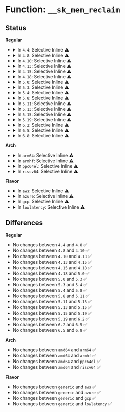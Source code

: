 # Function: <code>__sk_mem_reclaim</code>

## Status
<b>Regular</b>
<ul>
<li>
<details>
<summary>In <code>4.4</code>: Selective Inline ⚠️</summary>

```c
void __sk_mem_reclaim(struct sock *sk, int amount);
```

**Collision:** Unique Global

**Inline:** Selective

**Transformation:** False

**Instances:**

```
In net/core/sock.c (ffffffff81702870)
Location: net/core/sock.c:2150
Inline: True
Direct callers:
  - net/core/sock.c:sk_clear_memalloc
  - net/core/datagram.c:skb_free_datagram_locked
  - net/core/datagram.c:skb_free_datagram
  - net/core/datagram.c:skb_kill_datagram
  - net/ipv4/tcp.c:tcp_disconnect
  - net/ipv4/tcp.c:sk_stream_alloc_skb
  - net/ipv4/tcp.c:tcp_close
  - net/ipv4/tcp.c:tcp_close
  - net/ipv4/tcp_input.c:tcp_fin
  - net/ipv4/tcp_input.c:tcp_event_data_recv
  - net/ipv4/tcp_input.c:tcp_prune_ofo_queue
  - net/ipv4/tcp_input.c:tcp_try_rmem_schedule
  - net/ipv4/tcp_timer.c:tcp_keepalive_timer
  - net/ipv4/tcp_timer.c:tcp_delack_timer_handler
  - net/ipv4/tcp_timer.c:tcp_delack_timer_handler
  - net/ipv4/tcp_timer.c:tcp_write_timer_handler
  - net/ipv4/tcp_ipv4.c:tcp_v4_destroy_sock
  - net/ipv4/udp.c:first_packet_length
  - net/ipv4/af_inet.c:inet_sock_destruct
```
**Symbols:**

```
ffffffff81702870-ffffffff817029a0: __sk_mem_reclaim (STB_GLOBAL)
```
</details>
</li>
<li>
<details>
<summary>In <code>4.8</code>: Selective Inline ⚠️</summary>

```c
void __sk_mem_reclaim(struct sock *sk, int amount);
```

**Collision:** Unique Global

**Inline:** Selective

**Transformation:** False

**Instances:**

```
In net/core/sock.c (ffffffff81769ae0)
Location: net/core/sock.c:2211
Inline: True
Direct callers:
  - net/core/sock.c:sock_rfree
  - net/core/sock.c:sk_clear_memalloc
  - net/core/datagram.c:skb_kill_datagram
  - net/core/datagram.c:__skb_free_datagram_locked
  - net/core/datagram.c:skb_free_datagram
  - net/ipv4/tcp.c:tcp_disconnect
  - net/ipv4/tcp.c:tcp_disconnect
  - net/ipv4/tcp.c:tcp_close
  - net/ipv4/tcp.c:tcp_close
  - net/ipv4/tcp.c:tcp_sendmsg
  - net/ipv4/tcp.c:sk_stream_alloc_skb
  - net/ipv4/tcp_input.c:tcp_prune_ofo_queue
  - net/ipv4/tcp_input.c:tcp_try_rmem_schedule
  - net/ipv4/tcp_input.c:tcp_fin
  - net/ipv4/tcp_input.c:tcp_clean_rtx_queue
  - net/ipv4/tcp_input.c:tcp_shifted_skb
  - net/ipv4/tcp_input.c:tcp_event_data_recv
  - net/ipv4/tcp_output.c:tcp_send_synack
  - net/ipv4/tcp_output.c:__tcp_retransmit_skb
  - net/ipv4/tcp_output.c:tcp_write_xmit
  - net/ipv4/tcp_output.c:tcp_trim_head
  - net/ipv4/tcp_timer.c:tcp_keepalive_timer
  - net/ipv4/tcp_timer.c:tcp_write_timer_handler
  - net/ipv4/tcp_timer.c:tcp_delack_timer_handler
  - net/ipv4/tcp_timer.c:tcp_delack_timer_handler
  - net/ipv4/tcp_ipv4.c:tcp_v4_destroy_sock
  - net/ipv4/tcp_ipv4.c:tcp_v4_destroy_sock
  - net/ipv4/udp.c:first_packet_length
  - net/ipv4/af_inet.c:inet_sock_destruct
```
**Symbols:**

```
ffffffff81769ae0-ffffffff81769bc6: __sk_mem_reclaim (STB_GLOBAL)
```
</details>
</li>
<li>
<details>
<summary>In <code>4.10</code>: Selective Inline ⚠️</summary>

```c
void __sk_mem_reclaim(struct sock *sk, int amount);
```

**Collision:** Unique Global

**Inline:** Selective

**Transformation:** False

**Instances:**

```
In net/core/sock.c (ffffffff81796b9b)
Location: net/core/sock.c:2242
Inline: True
Inline callers:
  - net/core/sock.c:sock_rfree
  - net/core/sock.c:sk_clear_memalloc
Direct callers:
  - net/core/datagram.c:skb_kill_datagram
  - net/core/datagram.c:__skb_free_datagram_locked
  - net/core/datagram.c:skb_free_datagram
  - net/ipv4/tcp.c:tcp_disconnect
  - net/ipv4/tcp.c:tcp_disconnect
  - net/ipv4/tcp.c:tcp_close
  - net/ipv4/tcp.c:tcp_close
  - net/ipv4/tcp.c:tcp_sendmsg
  - net/ipv4/tcp.c:sk_stream_alloc_skb
  - net/ipv4/tcp_input.c:tcp_prune_ofo_queue
  - net/ipv4/tcp_input.c:tcp_fin
  - net/ipv4/tcp_input.c:tcp_clean_rtx_queue
  - net/ipv4/tcp_input.c:tcp_shifted_skb
  - net/ipv4/tcp_input.c:tcp_event_data_recv
  - net/ipv4/tcp_output.c:tcp_send_synack
  - net/ipv4/tcp_output.c:__tcp_retransmit_skb
  - net/ipv4/tcp_output.c:tcp_write_xmit
  - net/ipv4/tcp_output.c:tcp_trim_head
  - net/ipv4/tcp_timer.c:tcp_keepalive_timer
  - net/ipv4/tcp_timer.c:tcp_write_timer_handler
  - net/ipv4/tcp_timer.c:tcp_delack_timer_handler
  - net/ipv4/tcp_timer.c:tcp_delack_timer_handler
  - net/ipv4/tcp_ipv4.c:tcp_v4_destroy_sock
  - net/ipv4/tcp_ipv4.c:tcp_v4_destroy_sock
  - net/ipv4/af_inet.c:inet_sock_destruct
```
**Symbols:**

```
ffffffff81796ae0-ffffffff81796b00: __sk_mem_reclaim (STB_GLOBAL)
```
</details>
</li>
<li>
<details>
<summary>In <code>4.13</code>: Selective Inline ⚠️</summary>

```c
void __sk_mem_reclaim(struct sock *sk, int amount);
```

**Collision:** Unique Global

**Inline:** Selective

**Transformation:** False

**Instances:**

```
In net/core/sock.c (ffffffff817b4f9b)
Location: net/core/sock.c:2401
Inline: True
Inline callers:
  - net/core/sock.c:sock_rfree
  - net/core/sock.c:sk_clear_memalloc
Direct callers:
  - net/core/datagram.c:skb_kill_datagram
  - net/core/datagram.c:skb_free_datagram
  - net/core/stream.c:sk_stream_kill_queues
  - net/ipv4/tcp.c:tcp_disconnect
  - net/ipv4/tcp.c:tcp_disconnect
  - net/ipv4/tcp.c:tcp_close
  - net/ipv4/tcp.c:tcp_close
  - net/ipv4/tcp.c:tcp_sendmsg
  - net/ipv4/tcp.c:sk_stream_alloc_skb
  - net/ipv4/tcp_input.c:tcp_fin
  - net/ipv4/tcp_input.c:tcp_clean_rtx_queue
  - net/ipv4/tcp_input.c:tcp_shifted_skb
  - net/ipv4/tcp_input.c:tcp_event_data_recv
  - net/ipv4/tcp_output.c:tcp_send_synack
  - net/ipv4/tcp_output.c:__tcp_retransmit_skb
  - net/ipv4/tcp_output.c:tcp_write_xmit
  - net/ipv4/tcp_timer.c:tcp_keepalive_timer
  - net/ipv4/tcp_timer.c:tcp_write_timer_handler
  - net/ipv4/tcp_timer.c:tcp_delack_timer_handler
  - net/ipv4/tcp_timer.c:tcp_delack_timer_handler
  - net/ipv4/tcp_ipv4.c:tcp_v4_destroy_sock
  - net/ipv4/tcp_ipv4.c:tcp_v4_destroy_sock
  - net/ipv4/af_inet.c:inet_sock_destruct
```
**Symbols:**

```
ffffffff817b4ed0-ffffffff817b4ef0: __sk_mem_reclaim (STB_GLOBAL)
```
</details>
</li>
<li>
<details>
<summary>In <code>4.15</code>: Selective Inline ⚠️</summary>

```c
void __sk_mem_reclaim(struct sock *sk, int amount);
```

**Collision:** Unique Global

**Inline:** Selective

**Transformation:** False

**Instances:**

```
In net/core/sock.c (ffffffff8182d3ce)
Location: net/core/sock.c:2441
Inline: True
Inline callers:
  - net/core/sock.c:sock_rfree
  - net/core/sock.c:sk_clear_memalloc
Direct callers:
  - net/core/datagram.c:skb_kill_datagram
  - net/core/datagram.c:skb_free_datagram
  - net/core/stream.c:sk_stream_kill_queues
  - net/ipv4/tcp.c:tcp_write_queue_purge
  - net/ipv4/tcp.c:tcp_write_queue_purge
  - net/ipv4/tcp.c:tcp_write_queue_purge
  - net/ipv4/tcp.c:tcp_close
  - net/ipv4/tcp.c:tcp_close
  - net/ipv4/tcp.c:tcp_sendmsg_locked
  - net/ipv4/tcp.c:sk_stream_alloc_skb
  - net/ipv4/tcp_input.c:tcp_fin
  - net/ipv4/tcp_input.c:tcp_clean_rtx_queue
  - net/ipv4/tcp_input.c:tcp_shifted_skb
  - net/ipv4/tcp_input.c:tcp_event_data_recv
  - net/ipv4/tcp_output.c:tcp_send_synack
  - net/ipv4/tcp_output.c:__tcp_retransmit_skb
  - net/ipv4/tcp_output.c:tcp_write_xmit
  - net/ipv4/tcp_timer.c:tcp_keepalive_timer
  - net/ipv4/tcp_timer.c:tcp_write_timer_handler
  - net/ipv4/tcp_timer.c:tcp_delack_timer_handler
  - net/ipv4/tcp_timer.c:tcp_delack_timer_handler
  - net/ipv4/af_inet.c:inet_sock_destruct
```
**Symbols:**

```
ffffffff8182d300-ffffffff8182d320: __sk_mem_reclaim (STB_GLOBAL)
```
</details>
</li>
<li>
<details>
<summary>In <code>4.18</code>: Selective Inline ⚠️</summary>

```c
void __sk_mem_reclaim(struct sock *sk, int amount);
```

**Collision:** Unique Global

**Inline:** Selective

**Transformation:** False

**Instances:**

```
In net/core/sock.c (ffffffff818771ae)
Location: net/core/sock.c:2522
Inline: True
Inline callers:
  - net/core/sock.c:sock_rfree
  - net/core/sock.c:sk_clear_memalloc
Direct callers:
  - kernel/bpf/sockmap.c:bpf_tcp_recvmsg
  - kernel/bpf/sockmap.c:bpf_exec_tx_verdict
  - kernel/bpf/sockmap.c:free_sg
  - kernel/bpf/sockmap.c:free_bytes_sg
  - kernel/bpf/sockmap.c:free_bytes_sg
  - kernel/bpf/sockmap.c:bpf_tcp_push
  - kernel/bpf/sockmap.c:bpf_tcp_push
  - net/core/datagram.c:skb_kill_datagram
  - net/core/datagram.c:skb_free_datagram
  - net/core/stream.c:sk_stream_kill_queues
  - net/ipv4/tcp.c:tcp_write_queue_purge
  - net/ipv4/tcp.c:tcp_write_queue_purge
  - net/ipv4/tcp.c:tcp_write_queue_purge
  - net/ipv4/tcp.c:tcp_close
  - net/ipv4/tcp.c:tcp_close
  - net/ipv4/tcp.c:tcp_sendmsg_locked
  - net/ipv4/tcp.c:sk_stream_alloc_skb
  - net/ipv4/tcp_input.c:tcp_fin
  - net/ipv4/tcp_input.c:tcp_clean_rtx_queue
  - net/ipv4/tcp_input.c:tcp_shifted_skb
  - net/ipv4/tcp_input.c:tcp_event_data_recv
  - net/ipv4/tcp_output.c:tcp_send_synack
  - net/ipv4/tcp_output.c:__tcp_retransmit_skb
  - net/ipv4/tcp_output.c:tcp_write_xmit
  - net/ipv4/tcp_timer.c:tcp_keepalive_timer
  - net/ipv4/tcp_timer.c:tcp_write_timer_handler
  - net/ipv4/tcp_timer.c:tcp_delack_timer_handler
  - net/ipv4/tcp_timer.c:tcp_delack_timer_handler
  - net/ipv4/af_inet.c:inet_sock_destruct
```
**Symbols:**

```
ffffffff818770e0-ffffffff81877100: __sk_mem_reclaim (STB_GLOBAL)
```
</details>
</li>
<li>
<details>
<summary>In <code>5.0</code>: Selective Inline ⚠️</summary>

```c
void __sk_mem_reclaim(struct sock *sk, int amount);
```

**Collision:** Unique Global

**Inline:** Selective

**Transformation:** False

**Instances:**

```
In net/core/sock.c (ffffffff8189794e)
Location: net/core/sock.c:2466
Inline: True
Inline callers:
  - net/core/sock.c:sock_rfree
  - net/core/sock.c:sk_clear_memalloc
Direct callers:
  - net/core/datagram.c:skb_kill_datagram
  - net/core/datagram.c:skb_free_datagram
  - net/core/stream.c:sk_stream_kill_queues
  - net/core/filter.c:bpf_msg_pop_data
  - net/core/skmsg.c:sk_msg_trim
  - net/core/skmsg.c:__sk_msg_free_partial
  - net/core/skmsg.c:sk_msg_free_elem
  - net/core/skmsg.c:sk_msg_return
  - net/core/skmsg.c:sk_msg_return_zero
  - net/core/skmsg.c:sk_msg_return_zero
  - net/ipv4/tcp.c:tcp_write_queue_purge
  - net/ipv4/tcp.c:tcp_write_queue_purge
  - net/ipv4/tcp.c:tcp_write_queue_purge
  - net/ipv4/tcp.c:tcp_close
  - net/ipv4/tcp.c:tcp_close
  - net/ipv4/tcp.c:tcp_sendmsg_locked
  - net/ipv4/tcp.c:sk_stream_alloc_skb
  - net/ipv4/tcp_input.c:tcp_fin
  - net/ipv4/tcp_input.c:tcp_clean_rtx_queue
  - net/ipv4/tcp_input.c:tcp_shifted_skb
  - net/ipv4/tcp_input.c:tcp_event_data_recv
  - net/ipv4/tcp_output.c:tcp_send_synack
  - net/ipv4/tcp_output.c:__tcp_retransmit_skb
  - net/ipv4/tcp_output.c:tcp_write_xmit
  - net/ipv4/tcp_timer.c:tcp_keepalive_timer
  - net/ipv4/tcp_timer.c:tcp_write_timer_handler
  - net/ipv4/tcp_timer.c:tcp_delack_timer_handler
  - net/ipv4/tcp_timer.c:tcp_delack_timer_handler
  - net/ipv4/af_inet.c:inet_sock_destruct
  - net/ipv4/tcp_bpf.c:tcp_bpf_push
  - net/ipv4/tcp_bpf.c:__tcp_bpf_recvmsg
```
**Symbols:**

```
ffffffff81897880-ffffffff818978a0: __sk_mem_reclaim (STB_GLOBAL)
```
</details>
</li>
<li>
<details>
<summary>In <code>5.3</code>: Selective Inline ⚠️</summary>

```c
void __sk_mem_reclaim(struct sock *sk, int amount);
```

**Collision:** Unique Global

**Inline:** Selective

**Transformation:** False

**Instances:**

```
In net/core/sock.c (ffffffff818e1e5b)
Location: net/core/sock.c:2609
Inline: True
Inline callers:
  - net/core/sock.c:sock_rfree
  - net/core/sock.c:sk_clear_memalloc
Direct callers:
  - net/core/datagram.c:skb_kill_datagram
  - net/core/datagram.c:skb_free_datagram
  - net/core/stream.c:sk_stream_kill_queues
  - net/core/filter.c:bpf_msg_pop_data
  - net/core/skmsg.c:sk_msg_trim
  - net/core/skmsg.c:__sk_msg_free_partial
  - net/core/skmsg.c:sk_msg_free_elem
  - net/core/skmsg.c:sk_msg_return
  - net/core/skmsg.c:sk_msg_return_zero
  - net/core/skmsg.c:sk_msg_return_zero
  - net/ipv4/tcp.c:tcp_write_queue_purge
  - net/ipv4/tcp.c:tcp_write_queue_purge
  - net/ipv4/tcp.c:tcp_write_queue_purge
  - net/ipv4/tcp.c:tcp_close
  - net/ipv4/tcp.c:tcp_close
  - net/ipv4/tcp.c:sk_stream_alloc_skb
  - net/ipv4/tcp_input.c:tcp_fin
  - net/ipv4/tcp_input.c:tcp_clean_rtx_queue
  - net/ipv4/tcp_input.c:tcp_shifted_skb
  - net/ipv4/tcp_input.c:tcp_event_data_recv
  - net/ipv4/tcp_output.c:tcp_send_synack
  - net/ipv4/tcp_output.c:__tcp_retransmit_skb
  - net/ipv4/tcp_output.c:tcp_mtu_probe
  - net/ipv4/tcp_timer.c:tcp_keepalive_timer
  - net/ipv4/tcp_timer.c:tcp_write_timer_handler
  - net/ipv4/tcp_timer.c:tcp_delack_timer_handler
  - net/ipv4/tcp_timer.c:tcp_delack_timer_handler
  - net/ipv4/af_inet.c:inet_sock_destruct
  - net/ipv4/tcp_bpf.c:tcp_bpf_push
  - net/ipv4/tcp_bpf.c:__tcp_bpf_recvmsg
```
**Symbols:**

```
ffffffff818e1d90-ffffffff818e1db0: __sk_mem_reclaim (STB_GLOBAL)
```
</details>
</li>
<li>
<details>
<summary>In <code>5.4</code>: Selective Inline ⚠️</summary>

```c
void __sk_mem_reclaim(struct sock *sk, int amount);
```

**Collision:** Unique Global

**Inline:** Selective

**Transformation:** False

**Instances:**

```
In net/core/sock.c (ffffffff8191402b)
Location: net/core/sock.c:2624
Inline: True
Inline callers:
  - net/core/sock.c:sock_rfree
  - net/core/sock.c:sk_clear_memalloc
Direct callers:
  - net/core/datagram.c:skb_kill_datagram
  - net/core/datagram.c:skb_free_datagram
  - net/core/stream.c:sk_stream_kill_queues
  - net/core/filter.c:bpf_msg_pop_data
  - net/core/skmsg.c:sk_msg_trim
  - net/core/skmsg.c:__sk_msg_free_partial
  - net/core/skmsg.c:sk_msg_free_elem
  - net/core/skmsg.c:sk_msg_return
  - net/core/skmsg.c:sk_msg_return_zero
  - net/core/skmsg.c:sk_msg_return_zero
  - net/ipv4/tcp.c:tcp_write_queue_purge
  - net/ipv4/tcp.c:tcp_write_queue_purge
  - net/ipv4/tcp.c:tcp_write_queue_purge
  - net/ipv4/tcp.c:tcp_close
  - net/ipv4/tcp.c:tcp_close
  - net/ipv4/tcp_input.c:tcp_fin
  - net/ipv4/tcp_input.c:tcp_clean_rtx_queue
  - net/ipv4/tcp_input.c:tcp_shifted_skb
  - net/ipv4/tcp_input.c:tcp_event_data_recv
  - net/ipv4/tcp_output.c:tcp_send_synack
  - net/ipv4/tcp_output.c:__tcp_retransmit_skb
  - net/ipv4/tcp_output.c:tcp_mtu_probe
  - net/ipv4/tcp_timer.c:tcp_keepalive_timer
  - net/ipv4/tcp_timer.c:tcp_write_timer_handler
  - net/ipv4/tcp_timer.c:tcp_delack_timer_handler
  - net/ipv4/tcp_timer.c:tcp_delack_timer_handler
  - net/ipv4/af_inet.c:inet_sock_destruct
  - net/ipv4/tcp_bpf.c:tcp_bpf_push
  - net/ipv4/tcp_bpf.c:__tcp_bpf_recvmsg
```
**Symbols:**

```
ffffffff81913f60-ffffffff81913f80: __sk_mem_reclaim (STB_GLOBAL)
```
</details>
</li>
<li>
<details>
<summary>In <code>5.8</code>: Selective Inline ⚠️</summary>

```c
void __sk_mem_reclaim(struct sock *sk, int amount);
```

**Collision:** Unique Global

**Inline:** Selective

**Transformation:** False

**Instances:**

```
In net/core/sock.c (ffffffff819e5c0b)
Location: net/core/sock.c:2732
Inline: True
Inline callers:
  - net/core/sock.c:sock_rfree
  - net/core/sock.c:sk_clear_memalloc
Direct callers:
  - net/core/datagram.c:skb_kill_datagram
  - net/core/datagram.c:skb_free_datagram
  - net/core/stream.c:sk_stream_kill_queues
  - net/core/filter.c:bpf_msg_pop_data
  - net/core/skmsg.c:sk_msg_trim
  - net/core/skmsg.c:__sk_msg_free_partial
  - net/core/skmsg.c:sk_msg_free_elem
  - net/core/skmsg.c:sk_msg_return
  - net/core/skmsg.c:sk_msg_return_zero
  - net/core/skmsg.c:sk_msg_return_zero
  - net/ipv4/tcp.c:tcp_write_queue_purge
  - net/ipv4/tcp.c:tcp_write_queue_purge
  - net/ipv4/tcp.c:tcp_write_queue_purge
  - net/ipv4/tcp.c:tcp_close
  - net/ipv4/tcp.c:tcp_close
  - net/ipv4/tcp.c:sk_stream_alloc_skb
  - net/ipv4/tcp_input.c:tcp_prune_queue
  - net/ipv4/tcp_input.c:tcp_prune_ofo_queue
  - net/ipv4/tcp_input.c:tcp_fin
  - net/ipv4/tcp_input.c:tcp_clean_rtx_queue
  - net/ipv4/tcp_input.c:tcp_shifted_skb
  - net/ipv4/tcp_input.c:tcp_event_data_recv
  - net/ipv4/tcp_output.c:tcp_send_synack
  - net/ipv4/tcp_output.c:tcp_collapse_retrans
  - net/ipv4/tcp_output.c:tcp_trim_head
  - net/ipv4/tcp_timer.c:tcp_keepalive_timer
  - net/ipv4/tcp_timer.c:tcp_write_timer_handler
  - net/ipv4/tcp_timer.c:tcp_delack_timer_handler
  - net/ipv4/tcp_timer.c:tcp_delack_timer_handler
  - net/ipv4/af_inet.c:inet_sock_destruct
  - net/ipv4/tcp_bpf.c:tcp_bpf_push
  - net/ipv4/tcp_bpf.c:__tcp_bpf_recvmsg
  - net/xfrm/espintcp.c:espintcp_sendskmsg_locked
  - net/mptcp/protocol.c:__mptcp_clear_xmit
  - net/mptcp/protocol.c:mptcp_clean_una
  - net/mptcp/protocol.c:mptcp_clean_una
```
**Symbols:**

```
ffffffff819e5bb0-ffffffff819e5bd0: __sk_mem_reclaim (STB_GLOBAL)
```
</details>
</li>
<li>
<details>
<summary>In <code>5.11</code>: Selective Inline ⚠️</summary>

```c
void __sk_mem_reclaim(struct sock *sk, int amount);
```

**Collision:** Unique Global

**Inline:** Selective

**Transformation:** False

**Instances:**

```
In net/core/sock.c (ffffffff819e56db)
Location: net/core/sock.c:2724
Inline: True
Inline callers:
  - net/core/sock.c:sock_rfree
  - net/core/sock.c:sk_clear_memalloc
Direct callers:
  - net/core/datagram.c:skb_kill_datagram
  - net/core/datagram.c:skb_free_datagram
  - net/core/stream.c:sk_stream_kill_queues
  - net/core/filter.c:bpf_msg_pop_data
  - net/core/skmsg.c:sk_msg_trim
  - net/core/skmsg.c:__sk_msg_free_partial
  - net/core/skmsg.c:sk_msg_free_elem
  - net/core/skmsg.c:sk_msg_return
  - net/core/skmsg.c:sk_msg_return_zero
  - net/core/skmsg.c:sk_msg_return_zero
  - net/ipv4/tcp.c:tcp_write_queue_purge
  - net/ipv4/tcp.c:tcp_write_queue_purge
  - net/ipv4/tcp.c:tcp_write_queue_purge
  - net/ipv4/tcp.c:__tcp_close
  - net/ipv4/tcp.c:__tcp_close
  - net/ipv4/tcp.c:sk_stream_alloc_skb
  - net/ipv4/tcp_input.c:tcp_prune_queue
  - net/ipv4/tcp_input.c:tcp_prune_ofo_queue
  - net/ipv4/tcp_input.c:tcp_fin
  - net/ipv4/tcp_input.c:tcp_clean_rtx_queue
  - net/ipv4/tcp_input.c:tcp_shifted_skb
  - net/ipv4/tcp_input.c:tcp_event_data_recv
  - net/ipv4/tcp_output.c:tcp_send_synack
  - net/ipv4/tcp_output.c:tcp_collapse_retrans
  - net/ipv4/tcp_output.c:tcp_trim_head
  - net/ipv4/tcp_timer.c:tcp_keepalive_timer
  - net/ipv4/tcp_timer.c:tcp_write_timer_handler
  - net/ipv4/tcp_timer.c:tcp_delack_timer_handler
  - net/ipv4/tcp_timer.c:tcp_delack_timer_handler
  - net/ipv4/af_inet.c:inet_sock_destruct
  - net/ipv4/tcp_bpf.c:tcp_bpf_push
  - net/ipv4/tcp_bpf.c:__tcp_bpf_recvmsg
  - net/xfrm/espintcp.c:espintcp_sendskmsg_locked
  - net/mptcp/protocol.c:__mptcp_clear_xmit
  - net/mptcp/protocol.c:__mptcp_update_rmem
  - net/mptcp/protocol.c:__mptcp_subflow_push_pending
  - net/mptcp/protocol.c:mptcp_alloc_tx_skb
  - net/mptcp/protocol.c:__mptcp_clean_una
  - net/mptcp/protocol.c:__mptcp_clean_una
  - net/mptcp/protocol.c:__mptcp_move_skb
```
**Symbols:**

```
ffffffff819e5680-ffffffff819e56a0: __sk_mem_reclaim (STB_GLOBAL)
```
</details>
</li>
<li>
<details>
<summary>In <code>5.13</code>: Selective Inline ⚠️</summary>

```c
void __sk_mem_reclaim(struct sock *sk, int amount);
```

**Collision:** Unique Global

**Inline:** Selective

**Transformation:** False

**Instances:**

```
In net/core/sock.c (ffffffff819cb7eb)
Location: net/core/sock.c:2747
Inline: True
Inline callers:
  - net/core/sock.c:sock_rfree
  - net/core/sock.c:sk_clear_memalloc
Direct callers:
  - net/core/datagram.c:skb_kill_datagram
  - net/core/datagram.c:skb_free_datagram
  - net/core/stream.c:sk_stream_kill_queues
  - net/core/filter.c:bpf_msg_pop_data
  - net/core/skmsg.c:sk_msg_recvmsg
  - net/core/skmsg.c:sk_msg_trim
  - net/core/skmsg.c:sk_msg_trim
  - net/core/skmsg.c:__sk_msg_free_partial
  - net/core/skmsg.c:sk_msg_return
  - net/core/skmsg.c:sk_msg_return_zero
  - net/core/skmsg.c:sk_msg_return_zero
  - net/ipv4/tcp.c:tcp_write_queue_purge
  - net/ipv4/tcp.c:tcp_write_queue_purge
  - net/ipv4/tcp.c:tcp_write_queue_purge
  - net/ipv4/tcp.c:__tcp_close
  - net/ipv4/tcp.c:__tcp_close
  - net/ipv4/tcp.c:sk_stream_alloc_skb
  - net/ipv4/tcp_input.c:tcp_prune_ofo_queue
  - net/ipv4/tcp_input.c:tcp_fin
  - net/ipv4/tcp_input.c:tcp_shifted_skb
  - net/ipv4/tcp_input.c:tcp_event_data_recv
  - net/ipv4/tcp_output.c:tcp_send_synack
  - net/ipv4/tcp_output.c:tcp_collapse_retrans
  - net/ipv4/tcp_output.c:tcp_trim_head
  - net/ipv4/tcp_timer.c:tcp_keepalive_timer
  - net/ipv4/tcp_timer.c:tcp_write_timer_handler
  - net/ipv4/tcp_timer.c:tcp_delack_timer_handler
  - net/ipv4/tcp_timer.c:tcp_delack_timer_handler
  - net/ipv4/af_inet.c:inet_sock_destruct
  - net/ipv4/tcp_bpf.c:tcp_bpf_push
  - net/xfrm/espintcp.c:espintcp_sendskmsg_locked
  - net/mptcp/protocol.c:__mptcp_clear_xmit
  - net/mptcp/protocol.c:__mptcp_update_rmem
  - net/mptcp/protocol.c:mptcp_sendmsg
  - net/mptcp/protocol.c:__mptcp_subflow_push_pending
  - net/mptcp/protocol.c:mptcp_alloc_tx_skb
  - net/mptcp/protocol.c:__mptcp_clean_una
  - net/mptcp/protocol.c:__mptcp_clean_una
  - net/mptcp/protocol.c:__mptcp_clean_una
```
**Symbols:**

```
ffffffff819cb790-ffffffff819cb7b0: __sk_mem_reclaim (STB_GLOBAL)
```
</details>
</li>
<li>
<details>
<summary>In <code>5.15</code>: Selective Inline ⚠️</summary>

```c
void __sk_mem_reclaim(struct sock *sk, int amount);
```

**Collision:** Unique Global

**Inline:** Selective

**Transformation:** False

**Instances:**

```
In net/core/sock.c (ffffffff81a7ae7b)
Location: net/core/sock.c:2878
Inline: True
Inline callers:
  - net/core/sock.c:sock_rfree
  - net/core/sock.c:sk_clear_memalloc
Direct callers:
  - net/core/datagram.c:skb_kill_datagram
  - net/core/datagram.c:skb_free_datagram
  - net/core/stream.c:sk_stream_kill_queues
  - net/core/filter.c:bpf_msg_pop_data
  - net/core/skmsg.c:sk_msg_recvmsg
  - net/core/skmsg.c:sk_msg_trim
  - net/core/skmsg.c:sk_msg_trim
  - net/core/skmsg.c:__sk_msg_free_partial
  - net/core/skmsg.c:sk_msg_return
  - net/core/skmsg.c:sk_msg_return_zero
  - net/core/skmsg.c:sk_msg_return_zero
  - net/ipv4/tcp.c:tcp_write_queue_purge
  - net/ipv4/tcp.c:tcp_write_queue_purge
  - net/ipv4/tcp.c:tcp_write_queue_purge
  - net/ipv4/tcp.c:__tcp_close
  - net/ipv4/tcp.c:__tcp_close
  - net/ipv4/tcp.c:sk_stream_alloc_skb
  - net/ipv4/tcp_input.c:tcp_prune_ofo_queue
  - net/ipv4/tcp_input.c:tcp_fin
  - net/ipv4/tcp_input.c:tcp_shifted_skb
  - net/ipv4/tcp_input.c:tcp_event_data_recv
  - net/ipv4/tcp_output.c:tcp_send_synack
  - net/ipv4/tcp_output.c:tcp_collapse_retrans
  - net/ipv4/tcp_output.c:tcp_trim_head
  - net/ipv4/tcp_timer.c:tcp_keepalive_timer
  - net/ipv4/tcp_timer.c:tcp_write_timer_handler
  - net/ipv4/tcp_timer.c:tcp_delack_timer_handler
  - net/ipv4/tcp_timer.c:tcp_delack_timer_handler
  - net/ipv4/af_inet.c:inet_sock_destruct
  - net/ipv4/tcp_bpf.c:tcp_bpf_push
  - net/xfrm/espintcp.c:espintcp_sendskmsg_locked
  - net/mptcp/protocol.c:mptcp_destroy_common
  - net/mptcp/protocol.c:__mptcp_update_rmem
  - net/mptcp/protocol.c:mptcp_alloc_tx_skb
  - net/mptcp/protocol.c:mptcp_alloc_tx_skb
  - net/mptcp/protocol.c:__mptcp_clean_una
  - net/mptcp/protocol.c:__mptcp_clean_una
  - net/mptcp/protocol.c:__mptcp_clean_una
```
**Symbols:**

```
ffffffff81a7ae20-ffffffff81a7ae40: __sk_mem_reclaim (STB_GLOBAL)
```
</details>
</li>
<li>
<details>
<summary>In <code>5.19</code>: Selective Inline ⚠️</summary>

```c
void __sk_mem_reclaim(struct sock *sk, int amount);
```

**Collision:** Unique Global

**Inline:** Selective

**Transformation:** False

**Instances:**

```
In net/core/sock.c (ffffffff81beedd3)
Location: net/core/sock.c:3041
Inline: True
Inline callers:
  - net/core/sock.c:sock_rfree
  - net/core/sock.c:sock_setsockopt
  - net/core/sock.c:sk_clear_memalloc
Direct callers:
  - net/core/datagram.c:skb_kill_datagram
  - net/core/datagram.c:skb_free_datagram
  - net/core/stream.c:sk_stream_kill_queues
  - net/core/filter.c:bpf_msg_pop_data
  - net/core/skmsg.c:sk_msg_recvmsg
  - net/core/skmsg.c:sk_msg_trim
  - net/core/skmsg.c:__sk_msg_free_partial
  - net/core/skmsg.c:sk_msg_free_elem
  - net/core/skmsg.c:sk_msg_return
  - net/core/skmsg.c:sk_msg_return_zero
  - net/core/skmsg.c:sk_msg_return_zero
  - net/ipv4/tcp.c:tcp_write_queue_purge
  - net/ipv4/tcp.c:tcp_write_queue_purge
  - net/ipv4/tcp.c:tcp_write_queue_purge
  - net/ipv4/tcp.c:__tcp_close
  - net/ipv4/tcp.c:__tcp_close
  - net/ipv4/tcp.c:tcp_remove_empty_skb
  - net/ipv4/tcp.c:tcp_stream_alloc_skb
  - net/ipv4/tcp_input.c:tcp_prune_ofo_queue
  - net/ipv4/tcp_input.c:tcp_try_rmem_schedule
  - net/ipv4/tcp_input.c:tcp_fin
  - net/ipv4/tcp_input.c:tcp_shifted_skb
  - net/ipv4/tcp_input.c:tcp_event_data_recv
  - net/ipv4/tcp_output.c:tcp_send_synack
  - net/ipv4/tcp_output.c:tcp_retrans_try_collapse
  - net/ipv4/tcp_output.c:tcp_mtu_probe
  - net/ipv4/tcp_output.c:tcp_trim_head
  - net/ipv4/tcp_timer.c:tcp_keepalive_timer
  - net/ipv4/tcp_timer.c:tcp_write_timer_handler
  - net/ipv4/tcp_timer.c:tcp_delack_timer_handler
  - net/ipv4/tcp_timer.c:tcp_delack_timer_handler
  - net/ipv4/af_inet.c:inet_sock_destruct
  - net/ipv4/tcp_bpf.c:tcp_bpf_push
  - net/xfrm/espintcp.c:espintcp_sendskmsg_locked
  - net/mptcp/protocol.c:__mptcp_clean_una
  - net/mptcp/protocol.c:dfrag_clear
  - net/mptcp/protocol.c:__mptcp_mem_reclaim_partial
```
**Symbols:**

```
ffffffff81beed50-ffffffff81beed7a: __sk_mem_reclaim (STB_GLOBAL)
```
</details>
</li>
<li>
<details>
<summary>In <code>6.2</code>: Selective Inline ⚠️</summary>

```c
void __sk_mem_reclaim(struct sock *sk, int amount);
```

**Collision:** Unique Global

**Inline:** Selective

**Transformation:** False

**Instances:**

```
In net/core/sock.c (ffffffff81d9e540)
Location: net/core/sock.c:3121
Inline: True
Inline callers:
  - net/core/sock.c:sock_rfree
  - net/core/sock.c:sk_setsockopt
  - net/core/sock.c:sk_clear_memalloc
Direct callers:
  - net/core/stream.c:sk_stream_kill_queues
  - net/core/filter.c:bpf_msg_pop_data
  - net/core/skmsg.c:sk_msg_recvmsg
  - net/core/skmsg.c:sk_msg_trim
  - net/core/skmsg.c:__sk_msg_free_partial
  - net/core/skmsg.c:sk_msg_free_elem
  - net/core/skmsg.c:sk_msg_return
  - net/core/skmsg.c:sk_msg_return_zero
  - net/core/skmsg.c:sk_msg_return_zero
  - net/ipv4/tcp.c:tcp_write_queue_purge
  - net/ipv4/tcp.c:tcp_write_queue_purge
  - net/ipv4/tcp.c:tcp_remove_empty_skb
  - net/ipv4/tcp_input.c:tcp_shifted_skb
  - net/ipv4/tcp_output.c:tcp_send_synack
  - net/ipv4/tcp_output.c:tcp_retrans_try_collapse
  - net/ipv4/tcp_output.c:tcp_trim_head
  - net/ipv4/af_inet.c:inet_sock_destruct
  - net/ipv4/tcp_bpf.c:tcp_bpf_push
  - net/xfrm/espintcp.c:espintcp_sendskmsg_locked
  - net/mptcp/protocol.c:__mptcp_clean_una
  - net/mptcp/protocol.c:dfrag_clear
```
**Symbols:**

```
ffffffff81d9e4a0-ffffffff81d9e4ca: __sk_mem_reclaim (STB_GLOBAL)
```
</details>
</li>
<li>
<details>
<summary>In <code>6.5</code>: Selective Inline ⚠️</summary>

```c
void __sk_mem_reclaim(struct sock *sk, int amount);
```

**Collision:** Unique Global

**Inline:** Selective

**Transformation:** False

**Instances:**

```
In net/core/sock.c (ffffffff81e0cd50)
Location: net/core/sock.c:3182
Inline: True
Inline callers:
  - net/core/sock.c:sock_rfree
  - net/core/sock.c:sk_setsockopt
  - net/core/sock.c:sk_clear_memalloc
Direct callers:
  - net/core/stream.c:sk_stream_kill_queues
  - net/core/filter.c:bpf_msg_pop_data
  - net/core/skmsg.c:sk_msg_recvmsg
  - net/core/skmsg.c:sk_msg_trim
  - net/core/skmsg.c:__sk_msg_free_partial
  - net/core/skmsg.c:sk_msg_free_elem
  - net/core/skmsg.c:sk_msg_return
  - net/core/skmsg.c:sk_msg_return_zero
  - net/core/skmsg.c:sk_msg_return_zero
  - net/ipv4/tcp.c:tcp_write_queue_purge
  - net/ipv4/tcp.c:tcp_write_queue_purge
  - net/ipv4/tcp.c:tcp_remove_empty_skb
  - net/ipv4/tcp_input.c:tcp_shifted_skb
  - net/ipv4/tcp_output.c:tcp_send_synack
  - net/ipv4/tcp_output.c:tcp_retrans_try_collapse
  - net/ipv4/tcp_output.c:tcp_trim_head
  - net/ipv4/af_inet.c:inet_sock_destruct
  - net/ipv4/tcp_bpf.c:tcp_bpf_push
  - net/xfrm/espintcp.c:espintcp_sendskmsg_locked
  - net/mptcp/protocol.c:__mptcp_clean_una
  - net/mptcp/protocol.c:dfrag_clear
```
**Symbols:**

```
ffffffff81e0ccb0-ffffffff81e0ccda: __sk_mem_reclaim (STB_GLOBAL)
```
</details>
</li>
<li>
<details>
<summary>In <code>6.8</code>: Selective Inline ⚠️</summary>

```c
void __sk_mem_reclaim(struct sock *sk, int amount);
```

**Collision:** Unique Global

**Inline:** Selective

**Transformation:** False

**Instances:**

```
In net/core/sock.c (ffffffff81ec96e0)
Location: net/core/sock.c:3192
Inline: True
Inline callers:
  - net/core/sock.c:sock_rfree
  - net/core/sock.c:sk_setsockopt
  - net/core/sock.c:sk_clear_memalloc
Direct callers:
  - net/core/stream.c:sk_stream_kill_queues
  - net/core/filter.c:bpf_msg_pop_data
  - net/core/skmsg.c:sk_msg_recvmsg
  - net/core/skmsg.c:sk_msg_trim
  - net/core/skmsg.c:__sk_msg_free_partial
  - net/core/skmsg.c:sk_msg_free_elem
  - net/core/skmsg.c:sk_msg_return
  - net/core/skmsg.c:sk_msg_return_zero
  - net/core/skmsg.c:sk_msg_return_zero
  - net/ipv4/tcp.c:tcp_write_queue_purge
  - net/ipv4/tcp.c:tcp_write_queue_purge
  - net/ipv4/tcp.c:tcp_remove_empty_skb
  - net/ipv4/tcp_input.c:tcp_shifted_skb
  - net/ipv4/tcp_output.c:tcp_send_synack
  - net/ipv4/tcp_output.c:tcp_retrans_try_collapse
  - net/ipv4/tcp_output.c:tcp_trim_head
  - net/ipv4/af_inet.c:inet_sock_destruct
  - net/ipv4/tcp_bpf.c:tcp_bpf_push
  - net/xfrm/espintcp.c:espintcp_sendskmsg_locked
  - net/mptcp/protocol.c:__mptcp_clean_una
  - net/mptcp/protocol.c:dfrag_clear
```
**Symbols:**

```
ffffffff81ec9630-ffffffff81ec9665: __sk_mem_reclaim (STB_GLOBAL)
```
</details>
</li>
</ul>
<b>Arch</b>
<ul>
<li>
<details>
<summary>In <code>arm64</code>: Selective Inline ⚠️</summary>

```c
void __sk_mem_reclaim(struct sock *sk, int amount);
```

**Collision:** Unique Global

**Inline:** Selective

**Transformation:** False

**Instances:**

```
In net/core/sock.c (ffff800010babd84)
Location: net/core/sock.c:2624
Inline: True
Inline callers:
  - net/core/sock.c:sock_rfree
  - net/core/sock.c:sk_clear_memalloc
Direct callers:
  - net/core/datagram.c:skb_kill_datagram
  - net/core/datagram.c:skb_free_datagram
  - net/core/stream.c:sk_stream_kill_queues
  - net/core/filter.c:bpf_msg_pop_data
  - net/core/skmsg.c:sk_msg_trim
  - net/core/skmsg.c:__sk_msg_free_partial
  - net/core/skmsg.c:sk_msg_free_elem
  - net/core/skmsg.c:sk_msg_return
  - net/core/skmsg.c:sk_msg_return_zero
  - net/core/skmsg.c:sk_msg_return_zero
  - net/ipv4/tcp.c:tcp_write_queue_purge
  - net/ipv4/tcp.c:tcp_write_queue_purge
  - net/ipv4/tcp.c:tcp_write_queue_purge
  - net/ipv4/tcp.c:tcp_close
  - net/ipv4/tcp.c:tcp_close
  - net/ipv4/tcp.c:sk_stream_alloc_skb
  - net/ipv4/tcp_input.c:tcp_fin
  - net/ipv4/tcp_input.c:tcp_clean_rtx_queue
  - net/ipv4/tcp_input.c:tcp_shifted_skb
  - net/ipv4/tcp_input.c:tcp_event_data_recv
  - net/ipv4/tcp_output.c:tcp_send_synack
  - net/ipv4/tcp_output.c:__tcp_retransmit_skb
  - net/ipv4/tcp_output.c:tcp_mtu_probe
  - net/ipv4/tcp_timer.c:tcp_keepalive_timer
  - net/ipv4/tcp_timer.c:tcp_write_timer_handler
  - net/ipv4/tcp_timer.c:tcp_delack_timer_handler
  - net/ipv4/tcp_timer.c:tcp_delack_timer_handler
  - net/ipv4/af_inet.c:inet_sock_destruct
  - net/ipv4/tcp_bpf.c:tcp_bpf_push
  - net/ipv4/tcp_bpf.c:__tcp_bpf_recvmsg
```
**Symbols:**

```
ffff800010babc48-ffff800010babc8c: __sk_mem_reclaim (STB_GLOBAL)
```
</details>
</li>
<li>
<details>
<summary>In <code>armhf</code>: Selective Inline ⚠️</summary>

```c
void __sk_mem_reclaim(struct sock *sk, int amount);
```

**Collision:** Unique Global

**Inline:** Selective

**Transformation:** False

**Instances:**

```
In net/core/sock.c (c0cca95c)
Location: net/core/sock.c:2624
Inline: True
Inline callers:
  - net/core/sock.c:sock_rfree
  - net/core/sock.c:sk_clear_memalloc
Direct callers:
  - net/core/datagram.c:skb_kill_datagram
  - net/core/datagram.c:skb_free_datagram
  - net/core/filter.c:bpf_msg_pop_data
  - net/core/skmsg.c:sk_msg_trim
  - net/core/skmsg.c:__sk_msg_free_partial
  - net/core/skmsg.c:sk_msg_free_elem
  - net/core/skmsg.c:sk_msg_return
  - net/core/skmsg.c:sk_msg_return_zero
  - net/core/skmsg.c:sk_msg_return_zero
  - net/ipv4/tcp.c:tcp_write_queue_purge
  - net/ipv4/tcp.c:tcp_write_queue_purge
  - net/ipv4/tcp.c:tcp_write_queue_purge
  - net/ipv4/tcp.c:tcp_close
  - net/ipv4/tcp.c:tcp_close
  - net/ipv4/tcp.c:sk_stream_alloc_skb
  - net/ipv4/tcp_input.c:tcp_fin
  - net/ipv4/tcp_input.c:tcp_clean_rtx_queue
  - net/ipv4/tcp_input.c:tcp_shifted_skb
  - net/ipv4/tcp_input.c:tcp_event_data_recv
  - net/ipv4/tcp_output.c:tcp_send_synack
  - net/ipv4/tcp_output.c:__tcp_retransmit_skb
  - net/ipv4/tcp_output.c:tcp_mtu_probe
  - net/ipv4/tcp_timer.c:tcp_keepalive_timer
  - net/ipv4/tcp_timer.c:tcp_write_timer_handler
  - net/ipv4/tcp_timer.c:tcp_delack_timer_handler
  - net/ipv4/tcp_timer.c:tcp_delack_timer_handler
  - net/ipv4/af_inet.c:inet_sock_destruct
  - net/ipv4/tcp_bpf.c:tcp_bpf_push
  - net/ipv4/tcp_bpf.c:__tcp_bpf_recvmsg
```
**Symbols:**

```
c0cca7ec-c0cca820: __sk_mem_reclaim (STB_GLOBAL)
```
</details>
</li>
<li>
<details>
<summary>In <code>ppc64el</code>: Selective Inline ⚠️</summary>

```c
void __sk_mem_reclaim(struct sock *sk, int amount);
```

**Collision:** Unique Global

**Inline:** Selective

**Transformation:** False

**Instances:**

```
In net/core/sock.c (c000000000c82334)
Location: net/core/sock.c:2624
Inline: True
Inline callers:
  - net/core/sock.c:sock_rfree
  - net/core/sock.c:sk_clear_memalloc
Direct callers:
  - net/core/datagram.c:skb_kill_datagram
  - net/core/datagram.c:__skb_free_datagram_locked
  - net/core/datagram.c:skb_free_datagram
  - net/core/stream.c:sk_stream_kill_queues
  - net/core/filter.c:bpf_msg_pop_data
  - net/core/skmsg.c:sk_msg_trim
  - net/core/skmsg.c:__sk_msg_free_partial
  - net/core/skmsg.c:sk_msg_free_elem
  - net/core/skmsg.c:sk_msg_return
  - net/core/skmsg.c:sk_msg_return_zero
  - net/core/skmsg.c:sk_msg_return_zero
  - net/ipv4/tcp.c:tcp_write_queue_purge
  - net/ipv4/tcp.c:tcp_write_queue_purge
  - net/ipv4/tcp.c:tcp_write_queue_purge
  - net/ipv4/tcp.c:tcp_close
  - net/ipv4/tcp.c:tcp_close
  - net/ipv4/tcp.c:sk_stream_alloc_skb
  - net/ipv4/tcp_input.c:tcp_fin
  - net/ipv4/tcp_input.c:tcp_clean_rtx_queue
  - net/ipv4/tcp_input.c:tcp_shifted_skb
  - net/ipv4/tcp_input.c:tcp_event_data_recv
  - net/ipv4/tcp_output.c:tcp_send_synack
  - net/ipv4/tcp_output.c:__tcp_retransmit_skb
  - net/ipv4/tcp_output.c:tcp_mtu_probe
  - net/ipv4/tcp_timer.c:tcp_keepalive_timer
  - net/ipv4/tcp_timer.c:tcp_write_timer_handler
  - net/ipv4/tcp_timer.c:tcp_delack_timer_handler
  - net/ipv4/tcp_timer.c:tcp_delack_timer_handler
  - net/ipv4/af_inet.c:inet_sock_destruct
  - net/ipv4/tcp_bpf.c:tcp_bpf_push
  - net/ipv4/tcp_bpf.c:__tcp_bpf_recvmsg
```
**Symbols:**

```
c000000000c82200-c000000000c82228: __sk_mem_reclaim (STB_GLOBAL)
```
</details>
</li>
<li>
<details>
<summary>In <code>riscv64</code>: Selective Inline ⚠️</summary>

```c
void __sk_mem_reclaim(struct sock *sk, int amount);
```

**Collision:** Unique Global

**Inline:** Selective

**Transformation:** False

**Instances:**

```
In net/core/sock.c (ffffffe00073f390)
Location: net/core/sock.c:2624
Inline: True
Inline callers:
  - net/core/sock.c:sock_rfree
  - net/core/sock.c:sk_clear_memalloc
Direct callers:
  - net/core/datagram.c:skb_kill_datagram
  - net/core/datagram.c:skb_free_datagram
  - net/core/stream.c:sk_stream_kill_queues
  - net/core/filter.c:bpf_msg_pop_data
  - net/core/skmsg.c:sk_msg_trim
  - net/core/skmsg.c:__sk_msg_free_partial
  - net/core/skmsg.c:sk_msg_free_elem
  - net/core/skmsg.c:sk_msg_return
  - net/core/skmsg.c:sk_msg_return_zero
  - net/core/skmsg.c:sk_msg_return_zero
  - net/ipv4/tcp.c:tcp_write_queue_purge
  - net/ipv4/tcp.c:tcp_write_queue_purge
  - net/ipv4/tcp.c:tcp_write_queue_purge
  - net/ipv4/tcp.c:tcp_close
  - net/ipv4/tcp.c:tcp_close
  - net/ipv4/tcp_input.c:tcp_fin
  - net/ipv4/tcp_input.c:tcp_clean_rtx_queue
  - net/ipv4/tcp_input.c:tcp_shifted_skb
  - net/ipv4/tcp_input.c:tcp_event_data_recv
  - net/ipv4/tcp_output.c:tcp_send_synack
  - net/ipv4/tcp_output.c:__tcp_retransmit_skb
  - net/ipv4/tcp_output.c:tcp_mtu_probe
  - net/ipv4/tcp_timer.c:tcp_keepalive_timer
  - net/ipv4/tcp_timer.c:tcp_write_timer_handler
  - net/ipv4/tcp_timer.c:tcp_delack_timer_handler
  - net/ipv4/tcp_timer.c:tcp_delack_timer_handler
  - net/ipv4/af_inet.c:inet_sock_destruct
  - net/ipv4/tcp_bpf.c:tcp_bpf_push
  - net/ipv4/tcp_bpf.c:__tcp_bpf_recvmsg
```
**Symbols:**

```
ffffffe00073f25e-ffffffe00073f2a2: __sk_mem_reclaim (STB_GLOBAL)
```
</details>
</li>
</ul>
<b>Flavor</b>
<ul>
<li>
<details>
<summary>In <code>aws</code>: Selective Inline ⚠️</summary>

```c
void __sk_mem_reclaim(struct sock *sk, int amount);
```

**Collision:** Unique Global

**Inline:** Selective

**Transformation:** False

**Instances:**

```
In net/core/sock.c (ffffffff818b402b)
Location: net/core/sock.c:2624
Inline: True
Inline callers:
  - net/core/sock.c:sock_rfree
  - net/core/sock.c:sk_clear_memalloc
Direct callers:
  - net/core/datagram.c:skb_kill_datagram
  - net/core/datagram.c:skb_free_datagram
  - net/core/stream.c:sk_stream_kill_queues
  - net/core/filter.c:bpf_msg_pop_data
  - net/core/skmsg.c:sk_msg_trim
  - net/core/skmsg.c:__sk_msg_free_partial
  - net/core/skmsg.c:sk_msg_free_elem
  - net/core/skmsg.c:sk_msg_return
  - net/core/skmsg.c:sk_msg_return_zero
  - net/core/skmsg.c:sk_msg_return_zero
  - net/ipv4/tcp.c:tcp_write_queue_purge
  - net/ipv4/tcp.c:tcp_write_queue_purge
  - net/ipv4/tcp.c:tcp_write_queue_purge
  - net/ipv4/tcp.c:tcp_close
  - net/ipv4/tcp.c:tcp_close
  - net/ipv4/tcp_input.c:tcp_fin
  - net/ipv4/tcp_input.c:tcp_clean_rtx_queue
  - net/ipv4/tcp_input.c:tcp_shifted_skb
  - net/ipv4/tcp_input.c:tcp_event_data_recv
  - net/ipv4/tcp_output.c:tcp_send_synack
  - net/ipv4/tcp_output.c:__tcp_retransmit_skb
  - net/ipv4/tcp_output.c:tcp_mtu_probe
  - net/ipv4/tcp_timer.c:tcp_keepalive_timer
  - net/ipv4/tcp_timer.c:tcp_write_timer_handler
  - net/ipv4/tcp_timer.c:tcp_delack_timer_handler
  - net/ipv4/tcp_timer.c:tcp_delack_timer_handler
  - net/ipv4/af_inet.c:inet_sock_destruct
  - net/ipv4/tcp_bpf.c:tcp_bpf_push
  - net/ipv4/tcp_bpf.c:__tcp_bpf_recvmsg
```
**Symbols:**

```
ffffffff818b3f60-ffffffff818b3f80: __sk_mem_reclaim (STB_GLOBAL)
```
</details>
</li>
<li>
<details>
<summary>In <code>azure</code>: Selective Inline ⚠️</summary>

```c
void __sk_mem_reclaim(struct sock *sk, int amount);
```

**Collision:** Unique Global

**Inline:** Selective

**Transformation:** False

**Instances:**

```
In net/core/sock.c (ffffffff8186df7b)
Location: net/core/sock.c:2624
Inline: True
Inline callers:
  - net/core/sock.c:sock_rfree
  - net/core/sock.c:sk_clear_memalloc
Direct callers:
  - net/core/datagram.c:skb_kill_datagram
  - net/core/datagram.c:skb_free_datagram
  - net/core/stream.c:sk_stream_kill_queues
  - net/core/filter.c:bpf_msg_pop_data
  - net/core/skmsg.c:sk_msg_trim
  - net/core/skmsg.c:__sk_msg_free_partial
  - net/core/skmsg.c:sk_msg_free_elem
  - net/core/skmsg.c:sk_msg_return
  - net/core/skmsg.c:sk_msg_return_zero
  - net/core/skmsg.c:sk_msg_return_zero
  - net/ipv4/tcp.c:tcp_write_queue_purge
  - net/ipv4/tcp.c:tcp_write_queue_purge
  - net/ipv4/tcp.c:tcp_write_queue_purge
  - net/ipv4/tcp.c:tcp_close
  - net/ipv4/tcp.c:tcp_close
  - net/ipv4/tcp_input.c:tcp_fin
  - net/ipv4/tcp_input.c:tcp_clean_rtx_queue
  - net/ipv4/tcp_input.c:tcp_shifted_skb
  - net/ipv4/tcp_input.c:tcp_event_data_recv
  - net/ipv4/tcp_output.c:tcp_send_synack
  - net/ipv4/tcp_output.c:__tcp_retransmit_skb
  - net/ipv4/tcp_output.c:tcp_mtu_probe
  - net/ipv4/tcp_timer.c:tcp_keepalive_timer
  - net/ipv4/tcp_timer.c:tcp_write_timer_handler
  - net/ipv4/tcp_timer.c:tcp_delack_timer_handler
  - net/ipv4/tcp_timer.c:tcp_delack_timer_handler
  - net/ipv4/af_inet.c:inet_sock_destruct
  - net/ipv4/tcp_bpf.c:tcp_bpf_push
  - net/ipv4/tcp_bpf.c:__tcp_bpf_recvmsg
```
**Symbols:**

```
ffffffff8186deb0-ffffffff8186ded0: __sk_mem_reclaim (STB_GLOBAL)
```
</details>
</li>
<li>
<details>
<summary>In <code>gcp</code>: Selective Inline ⚠️</summary>

```c
void __sk_mem_reclaim(struct sock *sk, int amount);
```

**Collision:** Unique Global

**Inline:** Selective

**Transformation:** False

**Instances:**

```
In net/core/sock.c (ffffffff8190502b)
Location: net/core/sock.c:2624
Inline: True
Inline callers:
  - net/core/sock.c:sock_rfree
  - net/core/sock.c:sk_clear_memalloc
Direct callers:
  - net/core/datagram.c:skb_kill_datagram
  - net/core/datagram.c:skb_free_datagram
  - net/core/stream.c:sk_stream_kill_queues
  - net/core/filter.c:bpf_msg_pop_data
  - net/core/skmsg.c:sk_msg_trim
  - net/core/skmsg.c:__sk_msg_free_partial
  - net/core/skmsg.c:sk_msg_free_elem
  - net/core/skmsg.c:sk_msg_return
  - net/core/skmsg.c:sk_msg_return_zero
  - net/core/skmsg.c:sk_msg_return_zero
  - net/ipv4/tcp.c:tcp_write_queue_purge
  - net/ipv4/tcp.c:tcp_write_queue_purge
  - net/ipv4/tcp.c:tcp_write_queue_purge
  - net/ipv4/tcp.c:tcp_close
  - net/ipv4/tcp.c:tcp_close
  - net/ipv4/tcp_input.c:tcp_fin
  - net/ipv4/tcp_input.c:tcp_clean_rtx_queue
  - net/ipv4/tcp_input.c:tcp_shifted_skb
  - net/ipv4/tcp_input.c:tcp_event_data_recv
  - net/ipv4/tcp_output.c:tcp_send_synack
  - net/ipv4/tcp_output.c:__tcp_retransmit_skb
  - net/ipv4/tcp_output.c:tcp_mtu_probe
  - net/ipv4/tcp_timer.c:tcp_keepalive_timer
  - net/ipv4/tcp_timer.c:tcp_write_timer_handler
  - net/ipv4/tcp_timer.c:tcp_delack_timer_handler
  - net/ipv4/tcp_timer.c:tcp_delack_timer_handler
  - net/ipv4/af_inet.c:inet_sock_destruct
  - net/ipv4/tcp_bpf.c:tcp_bpf_push
  - net/ipv4/tcp_bpf.c:__tcp_bpf_recvmsg
```
**Symbols:**

```
ffffffff81904f60-ffffffff81904f80: __sk_mem_reclaim (STB_GLOBAL)
```
</details>
</li>
<li>
<details>
<summary>In <code>lowlatency</code>: Selective Inline ⚠️</summary>

```c
void __sk_mem_reclaim(struct sock *sk, int amount);
```

**Collision:** Unique Global

**Inline:** Selective

**Transformation:** False

**Instances:**

```
In net/core/sock.c (ffffffff819260fb)
Location: net/core/sock.c:2624
Inline: True
Inline callers:
  - net/core/sock.c:sock_rfree
  - net/core/sock.c:sk_clear_memalloc
Direct callers:
  - net/core/datagram.c:skb_kill_datagram
  - net/core/datagram.c:skb_free_datagram
  - net/core/stream.c:sk_stream_kill_queues
  - net/core/filter.c:bpf_msg_pop_data
  - net/core/skmsg.c:sk_msg_trim
  - net/core/skmsg.c:__sk_msg_free_partial
  - net/core/skmsg.c:sk_msg_free_elem
  - net/core/skmsg.c:sk_msg_return
  - net/core/skmsg.c:sk_msg_return_zero
  - net/core/skmsg.c:sk_msg_return_zero
  - net/ipv4/tcp.c:tcp_write_queue_purge
  - net/ipv4/tcp.c:tcp_write_queue_purge
  - net/ipv4/tcp.c:tcp_write_queue_purge
  - net/ipv4/tcp.c:tcp_close
  - net/ipv4/tcp.c:tcp_close
  - net/ipv4/tcp_input.c:tcp_fin
  - net/ipv4/tcp_input.c:tcp_clean_rtx_queue
  - net/ipv4/tcp_input.c:tcp_shifted_skb
  - net/ipv4/tcp_input.c:tcp_event_data_recv
  - net/ipv4/tcp_output.c:tcp_send_synack
  - net/ipv4/tcp_output.c:__tcp_retransmit_skb
  - net/ipv4/tcp_output.c:tcp_mtu_probe
  - net/ipv4/tcp_timer.c:tcp_keepalive_timer
  - net/ipv4/tcp_timer.c:tcp_write_timer_handler
  - net/ipv4/tcp_timer.c:tcp_delack_timer_handler
  - net/ipv4/tcp_timer.c:tcp_delack_timer_handler
  - net/ipv4/af_inet.c:inet_sock_destruct
  - net/ipv4/tcp_bpf.c:tcp_bpf_push
  - net/ipv4/tcp_bpf.c:__tcp_bpf_recvmsg
```
**Symbols:**

```
ffffffff81926030-ffffffff81926050: __sk_mem_reclaim (STB_GLOBAL)
```
</details>
</li>
</ul>

## Differences
<b>Regular</b>
<ul>
<li>
No changes between <code>4.4</code> and <code>4.8</code> ✅
</li>
<li>
No changes between <code>4.8</code> and <code>4.10</code> ✅
</li>
<li>
No changes between <code>4.10</code> and <code>4.13</code> ✅
</li>
<li>
No changes between <code>4.13</code> and <code>4.15</code> ✅
</li>
<li>
No changes between <code>4.15</code> and <code>4.18</code> ✅
</li>
<li>
No changes between <code>4.18</code> and <code>5.0</code> ✅
</li>
<li>
No changes between <code>5.0</code> and <code>5.3</code> ✅
</li>
<li>
No changes between <code>5.3</code> and <code>5.4</code> ✅
</li>
<li>
No changes between <code>5.4</code> and <code>5.8</code> ✅
</li>
<li>
No changes between <code>5.8</code> and <code>5.11</code> ✅
</li>
<li>
No changes between <code>5.11</code> and <code>5.13</code> ✅
</li>
<li>
No changes between <code>5.13</code> and <code>5.15</code> ✅
</li>
<li>
No changes between <code>5.15</code> and <code>5.19</code> ✅
</li>
<li>
No changes between <code>5.19</code> and <code>6.2</code> ✅
</li>
<li>
No changes between <code>6.2</code> and <code>6.5</code> ✅
</li>
<li>
No changes between <code>6.5</code> and <code>6.8</code> ✅
</li>
</ul>
<b>Arch</b>
<ul>
<li>
No changes between <code>amd64</code> and <code>arm64</code> ✅
</li>
<li>
No changes between <code>amd64</code> and <code>armhf</code> ✅
</li>
<li>
No changes between <code>amd64</code> and <code>ppc64el</code> ✅
</li>
<li>
No changes between <code>amd64</code> and <code>riscv64</code> ✅
</li>
</ul>
<b>Flavor</b>
<ul>
<li>
No changes between <code>generic</code> and <code>aws</code> ✅
</li>
<li>
No changes between <code>generic</code> and <code>azure</code> ✅
</li>
<li>
No changes between <code>generic</code> and <code>gcp</code> ✅
</li>
<li>
No changes between <code>generic</code> and <code>lowlatency</code> ✅
</li>
</ul>
